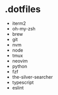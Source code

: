# .dotfiles

* iterm2
* oh-my-zsh
* brew
* git
* nvm
* node
* tmux
* neovim
* python
* fzf
* the-silver-searcher
* typescript
* eslint
